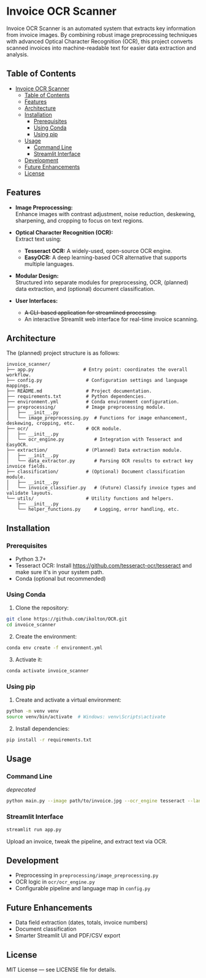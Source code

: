 # Invoice OCR Scanner

Invoice OCR Scanner is an automated system that extracts key information from invoice images. By combining robust image preprocessing techniques with advanced Optical Character Recognition (OCR), this project converts scanned invoices into machine-readable text for easier data extraction and analysis.

## Table of Contents

- [Invoice OCR Scanner](#invoice-ocr-scanner)
  - [Table of Contents](#table-of-contents)
  - [Features](#features)
  - [Architecture](#architecture)
  - [Installation](#installation)
    - [Prerequisites](#prerequisites)
    - [Using Conda](#using-conda)
    - [Using pip](#using-pip)
  - [Usage](#usage)
    - [Command Line](#command-line)
    - [Streamlit Interface](#streamlit-interface)
  - [Development](#development)
  - [Future Enhancements](#future-enhancements)
  - [License](#license)

## Features

- **Image Preprocessing:**  
  Enhance images with contrast adjustment, noise reduction, deskewing, sharpening, and cropping to focus on text regions.
  
- **Optical Character Recognition (OCR):**  
  Extract text using:
  - **Tesseract OCR:** A widely-used, open-source OCR engine.
  - **EasyOCR:** A deep learning-based OCR alternative that supports multiple languages.
  
- **Modular Design:**  
  Structured into separate modules for preprocessing, OCR, (planned) data extraction, and (optional) document classification.

- **User Interfaces:**  
  - ~~A CLI-based application for streamlined processing.~~
  - An interactive Streamlit web interface for real-time invoice scanning.

## Architecture

The (planned) project structure is as follows:
```
invoice_scanner/
├── app.py                  # Entry point: coordinates the overall workflow.
├── config.py                # Configuration settings and language mappings.
├── README.md                # Project documentation.
├── requirements.txt         # Python dependencies.
├── environment.yml          # Conda environment configuration.
├── preprocessing/           # Image preprocessing module.
│   ├── __init__.py
│   └── image_preprocessing.py  # Functions for image enhancement, deskewing, cropping, etc.
├── ocr/                     # OCR module.
│   ├── __init__.py
│   └── ocr_engine.py           # Integration with Tesseract and EasyOCR.
├── extraction/              # (Planned) Data extraction module.
│   ├── __init__.py
│   └── data_extractor.py       # Parsing OCR results to extract key invoice fields.
├── classification/          # (Optional) Document classification module.
│   ├── __init__.py
│   └── invoice_classifier.py   # (Future) Classify invoice types and validate layouts.
└── utils/                   # Utility functions and helpers.
    ├── __init__.py
    └── helper_functions.py     # Logging, error handling, etc.
```

## Installation

### Prerequisites

- Python 3.7+
- Tesseract OCR: Install https://github.com/tesseract-ocr/tesseract and make sure it's in your system path.
- Conda (optional but recommended)

### Using Conda

1. Clone the repository:
```sh
git clone https://github.com/ikolton/OCR.git
cd invoice_scanner
```
2. Create the environment:
```sh
conda env create -f environment.yml
```
3. Activate it:
```sh
conda activate invoice_scanner
```
### Using pip

1. Create and activate a virtual environment:
```sh
python -m venv venv
source venv/bin/activate  # Windows: venv\Scripts\activate
```
2. Install dependencies:
```sh
pip install -r requirements.txt
```
## Usage

### Command Line
*deprecated*
```sh
python main.py --image path/to/invoice.jpg --ocr_engine tesseract --language english
```
### Streamlit Interface

```sh
streamlit run app.py
```

Upload an invoice, tweak the pipeline, and extract text via OCR.

## Development

- Preprocessing in `preprocessing/image_preprocessing.py`
- OCR logic in `ocr/ocr_engine.py`
- Configurable pipeline and language map in `config.py`

## Future Enhancements

- Data field extraction (dates, totals, invoice numbers)
- Document classification
- Smarter Streamlit UI and PDF/CSV export

## License

MIT License — see LICENSE file for details.

